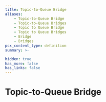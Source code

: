 ```yaml
---
title: Topic-to-Queue Bridge
aliases:
    - Topic-to-Queue Bridge
    - Topic-to-Queue Bridges
    - Topic to Queue Bridge
    - Topic to Queue Bridges
    - Bridge
    - Bridges
pcx_content_type: definition
summary: >-

hidden: true
has_more: false
has_links: false
---
```


# Topic-to-Queue Bridge

